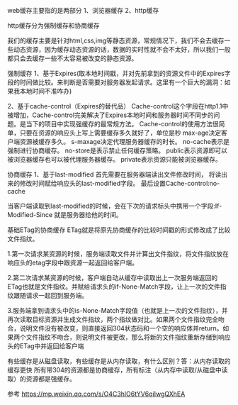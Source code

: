 web缓存主要指的是两部分
1、浏览器缓存
2、http缓存

http缓存分为强制缓存和协商缓存

我们的缓存主要是针对html,css,img等静态资源，常规情况下，我们不会去缓存一些动态资源，因为缓存动态资源的话，数据的实时性就不会不太好，所以我们一般都只会去缓存一些不太容易被改变的静态资源。

强制缓存
1、基于Expires(取本地时间戳，并对先前拿到的资源文件中的Expires字段的时间做比较。来判断是否需要对服务器发起请求。这里有一个巨大的漏洞：如果我本地时间不准咋办)

2、基于cache-control（Expires的替代品）
Cache-control这个字段在http1.1中被增加，Cache-control完美解决了Expires本地时间和服务器时间不同步的问题。是当下的项目中实现强缓存的最常规方法。
Cache-control的使用方法很简单，只要在资源的响应头上写上需要缓存多久就好了，单位是秒
max-age决定客户端资源被缓存多久。
s-maxage决定代理服务器缓存的时长。
no-cache表示是强制进行协商缓存。
no-store是表示禁止任何缓存策略。
public表示资源即可以被浏览器缓存也可以被代理服务器缓存。
private表示资源只能被浏览器缓存。

协商缓存
1、基于last-modified
首先需要在服务器端读出文件修改时间，
将读出来的修改时间赋给响应头的last-modified字段。
最后设置Cache-control:no-cache

当客户端读取到last-modified的时候，会在下次的请求标头中携带一个字段:If-Modified-Since 就是服务器给他的时间。

基础ETag的协商缓存
ETag就是将原先协商缓存的比较时间戳的形式修改成了比较文件指纹。

1.第一次请求某资源的时候，服务端读取文件并计算出文件指纹，将文件指纹放在响应头的etag字段中跟资源一起返回给客户端。

2.第二次请求某资源的时候，客户端自动从缓存中读取出上一次服务端返回的ETag也就是文件指纹。并赋给请求头的if-None-Match字段，让上一次的文件指纹跟随请求一起回到服务端。

3.服务端拿到请求头中的is-None-Match字段值（也就是上一次的文件指纹），并再次读取目标资源并生成文件指纹，两个指纹做对比。如果两个文件指纹完全吻合，说明文件没有被改变，则直接返回304状态码和一个空的响应体并return。如果两个文件指纹不吻合，则说明文件被更改，那么将新的文件指纹重新存储到响应头的ETag中并返回给客户端


有些缓存是从磁盘读取，有些缓存是从内存读取，有什么区别？答：从内存读取的缓存更快
所有带304的资源都是协商缓存，所有标注（从内存中读取/从磁盘中读取）的资源都是强缓存。

参考
https://mp.weixin.qq.com/s/O4C3hlO6tYV6qiIwgQXhEA